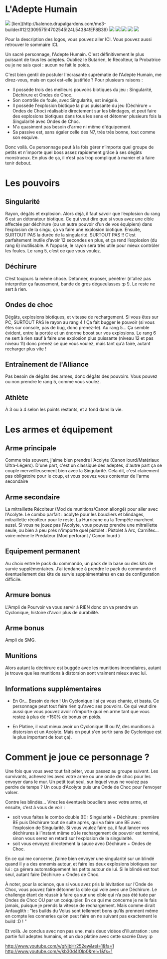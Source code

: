 # L'Adepte Humain

<img src="http://image.noelshack.com/fichiers/2015/28/1436472478-adeptehumain.png" />
[lien](http://kalence.drupalgardens.com/me3-builder#12!2309575!4702545!24L54384!EF8B39)

<img src="https://raw.githubusercontent.com/tst2005/me3/master/static/img/logo1-or-et-platine.png" />
<img src="https://raw.githubusercontent.com/tst2005/me3/master/static/img/logo2-3etoiles.png" />
<img src="https://raw.githubusercontent.com/tst2005/me3/master/static/img/logo3-vert.png" />
<img src="https://raw.githubusercontent.com/tst2005/me3/master/static/img/logo4-1etoile.png" />
<img src="https://raw.githubusercontent.com/tst2005/me3/master/static/img/logo5-1etoile.png" />


Pour la description des logos, vous pouvez aller ICI. Vous pouvez aussi retrouver le sommaire ICI.


Un sacré personnage, l'Adepte Humain. C'est définitivement le plus puissant de tous les adeptes. Oubliez le Butarien, le Récolteur, la Probatrice ou je ne sais quoi : aucun ne fait le poids.

C'est bien gentil de postuler l'écrasante suprématie de l'Adepte Humain, me direz-vous, mais en quoi est-elle justifiée ? Pour plusieurs raisons :

 * Il possède trois des meilleurs pouvoirs biotiques du jeu : Singularité, Déchirure et Ondes de Choc.
 * Son contrôle de foule, avec Singularité, est inégalé.
 * Il possède l'explosion biotique la plus puissante du jeu (Déchirure + Ondes de Choc) réalisable directement sur les blindages, et peut faire des explosions biotiques dans tous les sens et détonner plusieurs fois la Singularité avec Ondes de Choc.
 * N'a quasiment pas besoin d'arme ni même d'équipement.
 * Sa passive est, sans égaler celle des N7, très très bonne, tout comme son esquive.

Donc voilà. Ce personnage peut à la fois gérer n’importe quel groupe de petits et n’importe quel boss assez rapidement grâce à ses dégâts monstrueux. En plus de ça, il n’est pas trop compliqué à manier et à faire tenir debout.

# Les pouvoirs

## Singularité

Rayon, dégâts et explosion.
Alors déjà, il faut savoir que l’explosion du rang 6 est un détonateur biotique. Ce qui veut dire que si vous avez une cible affectée par déchirure (ou un autre pouvoir d’un de vos équipiers) dans l’explosion de la singu, ça va faire une explosion biotique.
Ensuite, SURTOUT PAS la durée de la singularité. SURTOUT PAS !! C’est parfaitement inutile d’avoir 12 secondes en plus, et ça rend l’explosion (du rang 6) inutilisable. À l’opposé, le rayon sera très utile pour mieux contrôler les foules.
Le rang 5, c’est ce que vous voulez.
 

## Déchirure

C’est toujours la même chose. Détonner, exposer, pénétrer (n'allez pas interpréter ça faussement, bande de gros dégueulasses :p !). Le reste ne sert à rien.

## Ondes de choc

Dégâts, explosions biotiques, et vitesse de rechargement.
Si vous êtes sur PC, SURTOUT PAS le rayon au rang 4 ! Ça fait bugger le pouvoir (si vous êtes sur console, pas de bug, donc prenez-le).
Au rang 5… Ça semble évident, entre la portée et un énorme boost sur vos explosions.
Le rang 6 ne sert à rien sauf à faire une explosion plus puissante (niveau 12 et pas niveau 11) donc prenez ce que vous voulez, mais tant qu’à faire, autant recharger plus vite !

## Entraînement de l'Alliance

Pas besoin de dégâts des armes, donc dégâts des pouvoirs. Vous pouvez ou non prendre le rang 5, comme vous voulez.

## Athlète

À 3 ou à 4 selon les points restants, et à fond dans la vie.

# Les armes et équipement


## Arme principale

Comme très souvent, j'aime bien prendre l'Acolyte (Canon lourd/Matériaux Ultra-Légers). D'une part, c'est un classique des adeptes, d'autre part ça se couple merveilleusement bien avec la Singularité. Cela dit, c'est clairement pas obligatoire pour le coup, et vous pouvez vous contenter de l'arme secondaire

## Arme secondaire

La mitraillette Récolteur (Mod de munitions/Canon allongé) pour aller avec l’Acolyte. Le combo parfait : acolyte pour les boucliers et blindages, mitraillette récolteur pour le reste. La Hurricane ou la Tempête marchent aussi. Si vous ne jouez pas l'Acolyte, vous pouvez prendre une mitraillette seule, ou bien à peu près n'importe quel pistolet : Pistolet à Arc, Carnifex... voire même le Prédateur (Mod perforant / Canon lourd )

## Equipement permanent

Au choix entre le pack du commando, un pack de la base ou des kits de survie supplémentaires. J’ai tendance à prendre le pack du commando et éventuellement des kits de survie supplémentaires en cas de configuration difficile.

## Armure bonus

L'Ampli de Pourvoir va vous servir à RIEN donc on va prendre un Cyclonique, histoire d'avoir plus de durabilité. 

## Arme bonus

Ampli de SMG.

## Munitions

Alors autant la déchirure est buggée avec les munitions incendiaires, autant je trouve que les munitions à distorsion sont vraiment mieux avec lui.

## Informations supplémentaires


* En Or... Besoin de rien ! Un Cyclonique I si ça vous chante, et basta. Ce personnage peut tout faire rien qu'avec ses pouvoirs. Ce qui veut dire aussi que vous pouvez avoir n'importe quoi en arme tant que vous restez à plus de +150% de bonus en poids.

* En Platine, il vaut mieux avoir un Cyclonique III ou IV, des munitions à distorsion et un Acolyte. Mais on peut s'en sortir sans (le Cyclonique est le plus important de tout ça). 


# Comment je joue ce personnage ?

Une fois que vous avez tout fait péter, vous passez au groupe suivant. Les survivants, achevez les avec votre arme ou une onde de choc pour les envoyer dans le mur.
Un petit tout seul, sur lequel vous ne voulez pas perdre de temps ? Un coup d’Acolyte puis une Onde de Choc pour l’envoyer valser.

Contre les blindés… Virez les éventuels boucliers avec votre arme, et ensuite, c’est à vous de voir :
* soit vous faites le combo double BE : Singularité + Déchirure : première BE puis Déchirure tout de suite après, qui va faire une BE avec l’explosion de Singularité. Si vous voulez faire ça, il faut lancer vos déchirures à l’instant même où le rechargement de pouvoir est terminé, sinon vous serez en retard sur l’explosion de la singularité.
* soit vous envoyez directement la sauce avec Déchirure + Ondes de Choc.

En ce qui me concerne, j’aime bien envoyer une singularité sur un blindé quand il y a des ennemis autour, et faire les deux explosions biotiques sur lui : ça gérera automatiquement les petits autour de lui. Si le blindé est tout seul, autant faire Déchirure + Ondes de Choc.

À noter, pour la science, que si vous avez pris la lévitation sur l’Onde de Choc, vous pouvez faire détonner la cible qui vole avec une Déchirure. Le challenge étant de réussir à faire ça sur une cible qui n’a pas été tuée par Ondes de Choc OU par un coéquipier. En ce qui me concerne je ne le fais jamais, puisque je prends la vitesse de rechargement. Mais comme dirait Anfauglith : "les builds du Volus sont tellement bons qu’ils prennent même en compte les conneries qu’on peut faire en ne suivant pas exactement le build :D ! "

Et voilà. Je conclus avec non pas une, mais deux vidéos d'illustration : une partie full adeptes humains, et un duo platine avec cette sacrée Davy :p 

http://www.youtube.com/v/gNlbHr252ew&rel=1&fs=1
http://www.youtube.com/v/kb30d4lOlp0&rel=1&fs=1
